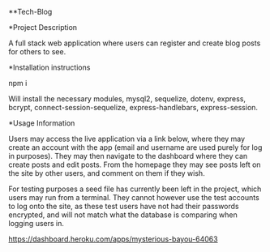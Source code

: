 **Tech-Blog

*Project Description

A full stack web application where users can register and create blog posts for others to see.

*Installation instructions

npm i

Will install the necessary modules, mysql2, sequelize, dotenv, express, bcrypt, connect-session-sequelize, express-handlebars, express-session.

*Usage Information

Users may access the live application via a link below, where they may create an account with the app (email and username are used purely for log in purposes). They may then navigate to the dashboard where they can create posts and edit posts. From the homepage they may see posts left on the site by other users, and comment on them if they wish.

For testing purposes a seed file has currently been left in the project, which users may run from a terminal. They cannot however use the test accounts to log onto the site, as these test users have not had their passwords encrypted, and will not match what the database is comparing when logging users in. 

https://dashboard.heroku.com/apps/mysterious-bayou-64063